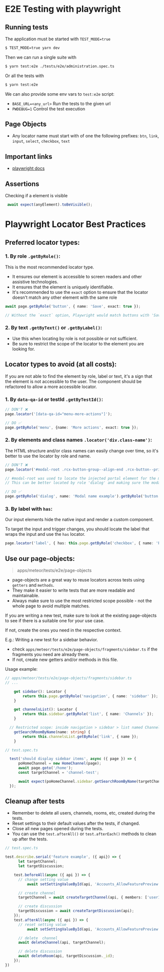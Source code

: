 # E2E Testing with playwright

## Running tests
The application must be started with `TEST_MODE=true`

```sh
$ TEST_MODE=true yarn dev
```

Then we can run a single suite with

```sh
$ yarn test:e2e ./tests/e2e/administration.spec.ts
```

Or all the tests with

```sh
$ yarn test:e2e
```

We can also provide some env vars to `test:e2e` script:
- `BASE_URL=<any_url>` Run the tests to the given url
- `PWDEBUG=1` Control the test execution

## Page Objects
- Any locator name must start with of one the following prefixes: `btn`, `link`, `input`, `select`, `checkbox`, `text`

## Important links
- [playwright docs](https://playwright.dev/docs/intro)

## Assertions
Checking if a element is visible

```ts
 await expect(anyElement).toBeVisible();
 ```

# Playwright Locator Best Practices

## Preferred locator types:

### 1. By role `.getByRole()`:
This is the most recommended locator type. 
- It ensures our element is accessible to screen readers and other assistive technologies.
- It ensures that the element is uniquely identifiable.
- It's recommended to use the `exact` option to ensure that the locator doesn't match any other element with the same role


```ts
await page.getByRole('button', { name: 'Save', exact: true });

// Without the `exact` option, Playwright would match buttons with 'Save' and 'Save changes' labels.
```


### 2. By text `.getByText()` or `.getByLabel()`:
- Use this when locating by role is not possible or not sufficient.
- Be sure to restrict the scope of the locator to the element you are looking for.

## Locator types to avoid (at all costs):
If you are not able to find the element by role, label or text, it's a sign that the element is not accessible to the user.
The component should be refactored to allow a more accessible locator.
### 1. By `data-qa-id` or testId `.getByTestId()`:
```ts
// DON'T ❌ 
page.locator('[data-qa-id="menu-more-actions"]'); 

// DO ✅
page.getByRole('menu', {name: 'More actions', exact: true }); 
```

### 2. By elements and class names `.locator('div.class-name')`:
The HTML structure and/or class names can easily change over time, so it's better to use the locator by role and name.

```ts
// DON'T ❌
page.locator('#modal-root .rcx-button-group--align-end .rcx-button--primary');

// #modal-root was used to locate the injected portal element for the modal.
// This can be better located by role 'dialog' and making sure the modal has the proper name attribute.

// DO ✅
page.getByRole('dialog', name: 'Modal name example').getByRole('button', { name: 'Confirm', exact: true });
```

### 3. By label with `has`:
Our input elements hide the native input and render a custom component.

To target the input and trigger changes, you should locate the label that wraps the input and use the `has` locator.
```ts
page.locator('label', { has: this.page.getByRole('checkbox', { name: 'Private' }) });
```
## Use our page-objects:
> apps/meteor/tests/e2e/page-objects
- page-objects are a great way to reuse locators across tests using `getters` and `methods`.
- They make it easier to write tests that are more readable and maintainable.
- Always make sure to use the most restricted scope possible - not the whole page to avoid multiple matches.

If you are writing a new test, make sure to look at the existing page-objects to see if there is a suitable one for your use case.

If not, create the ones you need in the respective context.

E.g.:
Writing a new test for a sidebar behavior.
- check `apps/meteor/tests/e2e/page-objects/fragments/sidebar.ts` if the fragments you need are already there.
- If not, create new getters and/or methods in this file.

Usage example:

```ts
// apps/meteor/tests/e2e/page-objects/fragments/sidebar.ts
// ...

	get sidebar(): Locator {
		return this.page.getByRole('navigation', { name: 'sidebar' });
	}

	get channelsList(): Locator {
		return this.sidebar.getByRole('list', { name: 'Channels' });
	}

  // Restricted scope: inside navigation > sidebar > list named Channels > link with name
	getSearchRoomByName(name: string) {
		return this.channelsList.getByRole('link', { name });
	}
```

```ts
// test.spec.ts

  test('should display sidebar items', async ({ page }) => {
      poHomeChannel = new HomeChannel(page);
      await page.goto('/home');
      const targetChannel = 'channel-test';

      await expect(poHomeChannel.sidebar.getSearchRoomByName(targetChannel)).toBeVisible();
  });
```

## Cleanup after tests
- Remember to delete all users, channels, rooms, etc, created during the tests.
- Reset settings to their default values after the tests, if changed.
- Close all new pages opened during the tests.
- You can use the `test.afterAll()` or `test.afterEach()` methods to clean up after the tests.


```ts
// test.spec.ts

test.describe.serial('feature example', ({ api}) => {
	  let targetChannel;
	  let targetDiscussion;

    test.beforeAll(async ({ api }) => {
      // change setting value
		  await setSettingValueById(api, 'Accounts_AllowFeaturePreview', true);

      // create channel
      targetChannel = await createTargetChannel(api, { members: ['user1'] });

      // create discussion
      targetDiscussion = await createTargetDiscussion(api);
    });
    test.afterAll(async ({ api }) => {
      // reset setting value
		  await setSettingValueById(api, 'Accounts_AllowFeaturePreview', false);

      // delete  channel
      await deleteChannel(api, targetChannel);

      // delete discussion
      await deleteRoom(api, targetDiscussion._id);
    });
})
```
